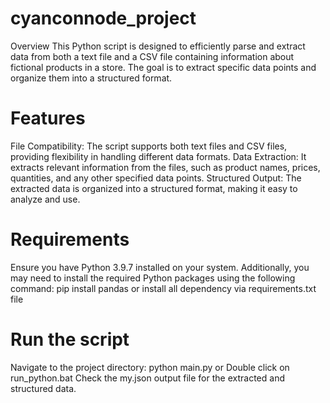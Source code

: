 # cyanconnode_project

Overview
This Python script is designed to efficiently parse and extract data from both a text file and a CSV file containing information about fictional products in a store. The goal is to extract specific data points and organize them into a structured format.

# Features
File Compatibility: The script supports both text files and CSV files, providing flexibility in handling different data formats.
Data Extraction: It extracts relevant information from the files, such as product names, prices, quantities, and any other specified data points.
Structured Output: The extracted data is organized into a structured format, making it easy to analyze and use.

# Requirements
Ensure you have Python 3.9.7 installed on your system. Additionally, you may need to install the required Python packages using the following command:
pip install pandas
or 
install all dependency via requirements.txt file

# Run the script
Navigate to the project directory:
python main.py
or
Double click on run_python.bat
Check the my.json output file for the extracted and structured data.


